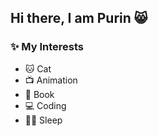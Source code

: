 ## Hi there, I am Purin 😸

### ✨ My Interests
<ul>
  <li>🐱 Cat</li>
  <li>📺 Animation</li>
  <li>📖 Book</li>
  <li>💻 Coding</li>
  <li>🛌🏻 Sleep</li>
</ul>
